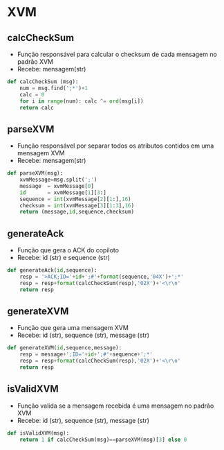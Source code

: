 # XVM
## calcCheckSum
* Função responsável para calcular o checksum de cada mensagem no padrão XVM
* Recebe: mensagem(str)
```python
def calcCheckSum (msg):
    num = msg.find(';*')+1
    calc = 0
    for i in range(num): calc ^= ord(msg[i])
    return calc
```
## parseXVM
* Função responsável por separar todos os atributos contidos em uma mensagem XVM
* Recebe: mensagem(str)
```python
def parseXVM(msg):
    xvmMessage=msg.split(';')  
    message  = xvmMessage[0]
    id       = xvmMessage[1][3:]
    sequence = int(xvmMessage[2][1:],16)
    checksum = int(xvmMessage[3][1:3],16)
    return (message,id,sequence,checksum) 
```
## generateAck
* Função que gera o ACK do copiloto
* Recebe: id (str) e sequence (str)
```python
def generateAck(id,sequence):
    resp = '>ACK;ID='+id+';#'+format(sequence,'04X')+';*'
    resp = resp+format(calcCheckSum(resp),'02X')+'<\r\n'
    return resp
```
## generateXVM
* Função que gera uma mensagem XVM
* Recebe: id (str), sequence (str), message (str)
```python
def generateXVM(id,sequence,message):
    resp = message+';ID='+id+';#'+sequence+';*'
    resp = resp+format(calcCheckSum(resp),'02X')+'<\r\n'
    return resp
```
## isValidXVM
* Função valida se a mensagem recebida é uma mensagem no padrão XVM
* Recebe: id (str), sequence (str), message (str)
```python
def isValidXVM(msg):
    return 1 if calcCheckSum(msg)==parseXVM(msg)[3] else 0
```